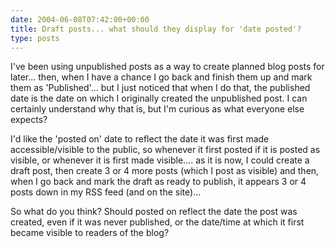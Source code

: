 ```yaml
---
date: 2004-06-08T07:42:00+00:00
title: Draft posts... what should they display for 'date posted'?
type: posts
---
```

I've been using unpublished posts as a way to create planned blog posts for later... then, when I have a chance I go back and finish them up and mark them as 'Published'... but I just noticed that when I do that, the published date is the date on which I originally created the unpublished post. I can certainly understand why that is, but I'm curious as what everyone else expects?

I'd like the 'posted on' date to reflect the date it was first made accessible/visible to the public, so whenever it first posted if it is posted as visible, or whenever it is first made visible.... as it is now, I could create a draft post, then create 3 or 4 more posts (which I post as visible) and then, when I go back and mark the draft as ready to publish, it appears 3 or 4 posts down in my RSS feed (and on the site)...

So what do you think? Should posted on reflect the date the post was created, even if it was never published, or the date/time at which it first became visible to readers of the blog?
